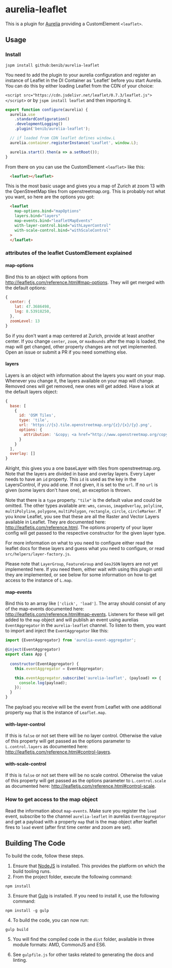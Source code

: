 # aurelia-leaflet

This is a plugin for [Aurelia](http://aurelia.io/) providing a CustomElement `<leaflet>`.

## Usage

### Install
`jspm install github:benib/aurelia-leaflet`

You need to add the plugin to your aurelia configuration and register an instance of Leaflet in the DI Container as 'Leaflet' before you start Aurelia. You can do this by either loading Leaflet from the CDN of your choice:

`<script src="https://cdn.jsdelivr.net/leaflet/0.7.3/leaflet.js"></script>` or by `jspm install leaflet` and then importing it.

```js
export function configure(aurelia) {
  aurelia.use
    .standardConfiguration()
    .developmentLogging()
    .plugin('benib/aurelia-leaflet');

  // if loaded from CDN leaflet defines window.L
  aurelia.container.registerInstance('Leaflet', window.L);

  aurelia.start().then(a => a.setRoot());
}
```

From there on you can use the CustomElement `<leaflet>` like this:

```html
  <leaflet></leaflet>
```
This is the most basic usage and gives you a map of Zurich at zoom 13 with the OpenStreetMap tiles from openstreetmap.org. This is probably not what you want, so here are the options you got:

```html
  <leaflet
    map-options.bind="mapOptions"
    layers.bind="layers"
    map-events.bind="leafletMapEvents"
    with-layer-control.bind="withLayerControl"
    with-scale-control.bind="withScaleControl"
  >
  </leaflet>
```

### attributes of the leaflet CustomElement explained

#### map-options
Bind this to an object with options from http://leafletjs.com/reference.html#map-options. They will get merged with the default options:
```js
{
  center: {
    lat: 47.3686498,
    lng: 8.53918250,
  },
  zoomLevel: 13
}
```
So if you don't want a map centered at Zurich, provide at least another center. If you change `center`, `zoom`, or `maxBounds` after the map is loaded, the map will get changed, other property changes are not yet implemented. Open an issue or submit a PR if you need something else.

#### layers
Layers is an object with information about the layers you want on your map. Whenever you change it, the layers available on your map will change. Removed ones will get removed, new ones will get added. Have a look at the default layers object:
```js
{
  base: [
    {
      id: 'OSM Tiles',
      type: 'tile',
      url: 'https://{s}.tile.openstreetmap.org/{z}/{x}/{y}.png',
      options: {
        attribution: '&copy; <a href="http://www.openstreetmap.org/copyright">OpenStreetMap</a> contributors'
      }
    }
  ],
  overlay: []
}
```
Alright, this gives you a one baseLayer with tiles from openstreetmap.org. Note that the layers are divided in base and overlay layers. Every Layer needs to have an `id` property. This `id` is used as the key in the LayersControl, if you add one. If not given, it is set to the `url`. If no `url` is given (some layers don't have one), an exception is thrown.

Note that there is a `type` property. `"tile"` is the default value and could be omitted. The other types available are: `wms`, `canvas`, `imageOverlay`, `polyline`, `multiPolyline`, `polygone`, `multiPolygon`, `rectangle`, `circle`, `circleMarker`. If you know Leaflet, you see that these are all the Raster and Vector Layers available in Leaflet. They are documented here: http://leafletjs.com/reference.html. The options property of your layer config will get passed to the respective constructor for the given layer type.

For more information on what to you need to configure either read the leaflet docs for these layers and guess what you need to configure, or read `src/helpers/layer-factory.js`.

Please note that `LayerGroup`, `FeatureGroup` and `GeoJSON` layers are not yet implemented here. If you need them, either wait with using this plugin until they are implemented, or see below for some information on how to get access to the instance of `L.map`.

#### map-events
Bind this to an array like `['click', 'load']`. The array should consist of any of the map-events documented here: http://leafletjs.com/reference.html#map-events. Listeners for these will get added to the `map` object and will publish an event using aurelias `EventAggregator` in the `aurelia-leaflet` channel.
To listen to them, you want to import and inject the `EventAggregator` like this:
```js
import {EventAggregator} from 'aurelia-event-aggregator';

@inject(EventAggregator)
export class App {
  
  constructor(EventAggregator) {
    this.eventAggregator = EventAggregator;

    this.eventAggregator.subscribe('aurelia-leaflet', (payload) => {
      console.log(payload);
    });
  }
}
```
The payload you receive will be the event from Leaflet with one additional property `map` that is the instance of `Leaflet.map`.

#### with-layer-control
If this is `false` or not set there will be no layer control. Otherwise the value of this property will get passed as the options parameter to `L.control.layers` as documented here: http://leafletjs.com/reference.html#control-layers.

#### with-scale-control
If this is `false` or not set there will be no scale control. Otherwise the value of this property will get passed as the options parameter to `L.control.scale` as documented here: http://leafletjs.com/reference.html#control-scale.


### How to get access to the map object
Read the information about `map-events`. Make sure you register the `load` event, subscribe to the channel `aurelia-leaflet` in aurelias `EventAggregator` and get a payload with a property `map` that is the map object after leaflet fires to `load` event (after first time center and zoom are set).



## Building The Code

To build the code, follow these steps.

1. Ensure that [NodeJS](http://nodejs.org/) is installed. This provides the platform on which the build tooling runs.
2. From the project folder, execute the following command:

  ```shell
  npm install
  ```
3. Ensure that [Gulp](http://gulpjs.com/) is installed. If you need to install it, use the following command:

  ```shell
  npm install -g gulp
  ```
4. To build the code, you can now run:

  ```shell
  gulp build
  ```
5. You will find the compiled code in the `dist` folder, available in three module formats: AMD, CommonJS and ES6.

6. See `gulpfile.js` for other tasks related to generating the docs and linting.
